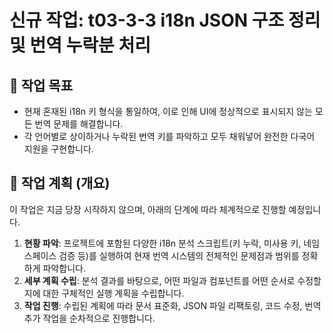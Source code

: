 # 신규 작업: t03-3-3 i18n JSON 구조 정리 및 번역 누락분 처리

## 🎯 작업 목표
- 현재 혼재된 i18n 키 형식을 통일하여, 이로 인해 UI에 정상적으로 표시되지 않는 모든 번역 문제를 해결합니다.
- 각 언어별로 상이하거나 누락된 번역 키를 파악하고 모두 채워넣어 완전한 다국어 지원을 구현합니다.

## 📝 작업 계획 (개요)
이 작업은 지금 당장 시작하지 않으며, 아래의 단계에 따라 체계적으로 진행할 예정입니다.

1.  **현황 파악**: 프로젝트에 포함된 다양한 i18n 분석 스크립트(키 누락, 미사용 키, 네임스페이스 검증 등)를 실행하여 현재 번역 시스템의 전체적인 문제점과 범위를 정확하게 파악합니다.
2.  **세부 계획 수립**: 분석 결과를 바탕으로, 어떤 파일과 컴포넌트를 어떤 순서로 수정할지에 대한 구체적인 실행 계획을 수립합니다.
3.  **작업 진행**: 수립된 계획에 따라 문서 표준화, JSON 파일 리팩토링, 코드 수정, 번역 추가 작업을 순차적으로 진행합니다.
